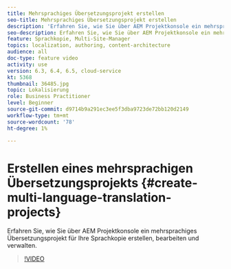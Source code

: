 ```yaml
---
title: Mehrsprachiges Übersetzungsprojekt erstellen
seo-title: Mehrsprachiges Übersetzungsprojekt erstellen
description: 'Erfahren Sie, wie Sie über AEM Projektkonsole ein mehrsprachiges Übersetzungsprojekt für Ihre Sprachkopie erstellen, bearbeiten und verwalten. '
seo-description: Erfahren Sie, wie Sie über AEM Projektkonsole ein mehrsprachiges Übersetzungsprojekt für Ihre Sprachkopie erstellen, bearbeiten und verwalten.
feature: Sprachkopie, Multi-Site-Manager
topics: localization, authoring, content-architecture
audience: all
doc-type: feature video
activity: use
version: 6.3, 6.4, 6.5, cloud-service
kt: 5368
thumbnail: 36485.jpg
topic: Lokalisierung
role: Business Practitioner
level: Beginner
source-git-commit: d9714b9a291ec3ee5f3dba9723de72bb120d2149
workflow-type: tm+mt
source-wordcount: '78'
ht-degree: 1%

---
```



# Erstellen eines mehrsprachigen Übersetzungsprojekts {#create-multi-language-translation-projects}

Erfahren Sie, wie Sie über AEM Projektkonsole ein mehrsprachiges Übersetzungsprojekt für Ihre Sprachkopie erstellen, bearbeiten und verwalten.

>[!VIDEO](https://video.tv.adobe.com/v/36485?quality=12&learn=on)

